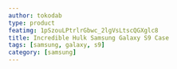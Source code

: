 ```yaml
---
author: tokodab
type: product
featimg: 1pSzouLPtrlrGbwc_2lgVsLtscQGXglc8
title: Incredible Hulk Samsung Galaxy S9 Case
tags: [samsung, galaxy, s9]
category: [samsung]
---
```

